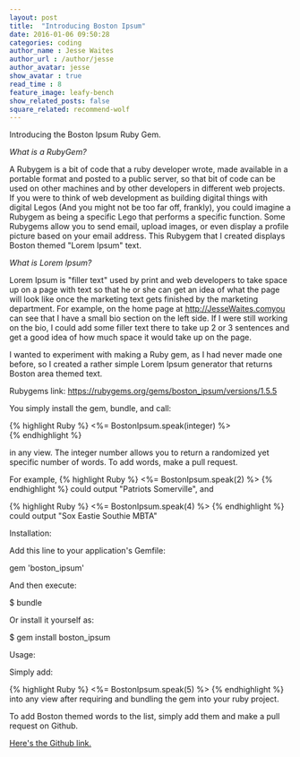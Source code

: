 ```yaml
---
layout: post
title:  "Introducing Boston Ipsum"
date: 2016-01-06 09:50:28
categories: coding
author_name : Jesse Waites
author_url : /author/jesse
author_avatar: jesse
show_avatar : true
read_time : 8
feature_image: leafy-bench
show_related_posts: false
square_related: recommend-wolf
---
```


Introducing the Boston Ipsum Ruby Gem.

*What is a RubyGem?*

A Rubygem is a bit of code that a ruby developer wrote, made available in a portable format and posted to a public server, so that bit of code can be used on other machines and by other developers in different web projects. If you were to think of web development as building digital things with digital Legos (And you might not be too far off, frankly), you could imagine a Rubygem as being a specific Lego that performs a specific function. Some Rubygems allow you to send email, upload images, or even display a profile picture based on your email address. This Rubygem that I created displays Boston themed "Lorem Ipsum" text.

*What is Lorem Ipsum?*

Lorem Ipsum is "filler text" used by print and web developers to take space up on a page with text so that he or she can get an idea of what the page will look like once the marketing text gets finished by the marketing department. For example, on the home page at http://JesseWaites.comyou can see that I have a small bio section on the left side. If I were still working on the bio, I could add some filler text there to take up 2 or 3 sentences and get a good idea of how much space it would take up on the page.

I wanted to experiment with making a Ruby gem, as I had never made one before, so I created a rather simple Lorem Ipsum generator that returns Boston area themed text.

Rubygems link: https://rubygems.org/gems/boston_ipsum/versions/1.5.5

You simply install the gem, bundle, and call:

{% highlight Ruby %}
<%= BostonIpsum.speak(integer) %>  
{% endhighlight %}

in any view. The integer number allows you to return a randomized yet specific number of words. To add words, make a pull request.

For example,
{% highlight Ruby %}
<%= BostonIpsum.speak(2) %>
{% endhighlight %}
could output "Patriots Somerville", and

{% highlight Ruby %}
<%= BostonIpsum.speak(4) %>
{% endhighlight %}
could output "Sox Eastie Southie MBTA"

Installation:

Add this line to your application's Gemfile:

gem 'boston_ipsum'

And then execute:

$ bundle

Or install it yourself as:

$ gem install boston_ipsum

Usage:

Simply add:

{% highlight Ruby %}
<%= BostonIpsum.speak(5) %>
{% endhighlight %}
into any view after requiring and bundling the gem into your ruby project.

To add Boston themed words to the list, simply add them and make a pull request on Github.

[Here's the Github link.](https://github.com/piratebroadcast/BostonIpsum)
